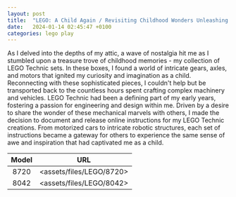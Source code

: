 ```yaml
---
layout: post
title:  "LEGO: A Child Again / Revisiting Childhood Wonders Unleashing LEGO Technic Marvels"
date:   2024-01-14 02:45:47 +0100
categories: lego play 
---
```


 As I delved into the depths of my attic, a wave of nostalgia hit me as I stumbled upon a treasure trove of childhood memories - my collection of LEGO Technic sets. In these boxes, I found a world of intricate gears, axles, and motors that ignited my curiosity and imagination as a child. Reconnecting with these sophisticated pieces, I couldn't help but be transported back to the countless hours spent crafting complex machinery and vehicles. LEGO Technic had been a defining part of my early years, fostering a passion for engineering and design within me. Driven by a desire to share the wonder of these mechanical marvels with others, I made the decision to document and release online instructions for my LEGO Technic creations. From motorized cars to intricate robotic structures, each set of instructions became a gateway for others to experience the same sense of awe and inspiration that had captivated me as a child.


| Model |           URL            |
| :---: | :----------------------: |
| 8720  | <assets/files/LEGO/8720> |
| 8042  | <assets/files/LEGO/8042> |